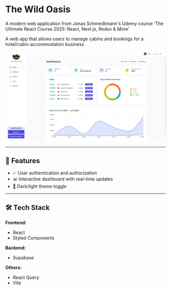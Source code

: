 # The Wild Oasis

A modern web application from Jonas Schmedtmann's Udemy course 'The Ultimate React Course 2025: React, Next.js, Redux & More'

A web app that allows users to manage cabins and bookings for a hotel/cabin accommodation business

![screenshot](https://github.com/theo101600/The-Wild-Oasis/blob/main/public/screenshots/LightMode-002.png)

---

## 🚀 Features

- ✅ User authentication and authorization
- 📊 Interactive dashboard with real-time updates
- 🌙 Dark/light theme toggle

---

## 🛠️ Tech Stack

**Frontend:**

- React
- Styled Components

**Backend:**

- Supabase

**Others:**

- React Query
- Vite
